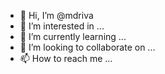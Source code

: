 - 👋 Hi, I’m @mdriva
- 👀 I’m interested in ...
- 🌱 I’m currently learning ...
- 💞️ I’m looking to collaborate on ...
- 📫 How to reach me ...

<!---
mdriva/mdriva is a ✨ special ✨ repository because its `README.md` (this file) appears on your GitHub profile.
You can click the Preview link to take a look at your changes.
--->
